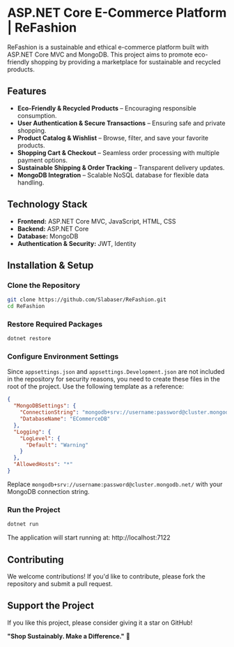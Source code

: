 # ASP.NET Core E-Commerce Platform | ReFashion

ReFashion is a sustainable and ethical e-commerce platform built with ASP.NET Core MVC and MongoDB.
This project aims to promote eco-friendly shopping by providing a marketplace for sustainable and recycled products.

## Features
- **Eco-Friendly & Recycled Products** – Encouraging responsible consumption.
- **User Authentication & Secure Transactions** – Ensuring safe and private shopping.
- **Product Catalog & Wishlist** – Browse, filter, and save your favorite products.
- **Shopping Cart & Checkout** – Seamless order processing with multiple payment options.
- **Sustainable Shipping & Order Tracking** – Transparent delivery updates.
- **MongoDB Integration** – Scalable NoSQL database for flexible data handling.

## Technology Stack
- **Frontend:** ASP.NET Core MVC, JavaScript, HTML, CSS
- **Backend:** ASP.NET Core
- **Database:** MongoDB
- **Authentication & Security:** JWT, Identity

## Installation & Setup
### Clone the Repository
```bash
git clone https://github.com/Slabaser/ReFashion.git  
cd ReFashion
```

### Restore Required Packages
```bash
dotnet restore  
```

### Configure Environment Settings
Since `appsettings.json` and `appsettings.Development.json` are not included in the repository for security reasons,
you need to create these files in the root of the project.
Use the following template as a reference:
```json
{
  "MongoDBSettings": {
    "ConnectionString": "mongodb+srv://username:password@cluster.mongodb.net/",
    "DatabaseName": "ECommerceDB"
  },
  "Logging": {
    "LogLevel": {
      "Default": "Warning"
    }
  },
  "AllowedHosts": "*"
}

```
Replace `mongodb+srv://username:password@cluster.mongodb.net/` with your MongoDB connection string.

### Run the Project
```bash
dotnet run  
```
The application will start running at:
http://localhost:7122

## Contributing
We welcome contributions! If you'd like to contribute, please fork the repository and submit a pull request.

## Support the Project
If you like this project, please consider giving it a star on GitHub!

**"Shop Sustainably. Make a Difference."** 🌿
